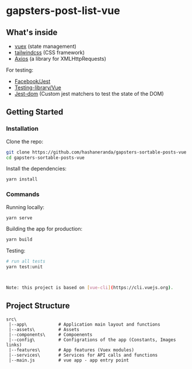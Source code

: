 # gapsters-post-list-vue

## What's inside

- [vuex](https://vuex.vuejs.org/en/) (state management)
- [tailwindcss](https://github.com/tailwindlabs/tailwindcss) (CSS framework)
- [Axios](https://github.com/mzabriskie/axios) (a library for XMLHttpRequests)

For testing:

- [Facebook/Jest](https://facebook.github.io/jest/)
- [Testing-library/Vue](https://testing-library.com/docs/vue-testing-library/intro)
- [Jest-dom](https://github.com/testing-library/jest-dom) (Custom jest matchers to test the state of the DOM)

## Getting Started

### Installation

Clone the repo:

```bash
git clone https://github.com/hashaneranda/gapsters-sortable-posts-vue
cd gapsters-sortable-posts-vue
```

Install the dependencies:

```bash
yarn install
```

### Commands

Running locally:

```bash
yarn serve
```

Building the app for production:

```bash
yarn build
```

Testing:

```bash
# run all tests
yarn test:unit



Note: this project is based on [vue-cli](https://cli.vuejs.org).
```

## Project Structure

```
src\
 |--app\            # Application main layout and functions
 |--assets\         # Assets
 |--components\     # Compoenents
 |--config\         # Configrations of the app (Constants, Images links)
 |--features\       # App features (Vuex modules)
 |--services\       # Services for API calls and functions
 |--main.js         # vue app - app entry point
```
